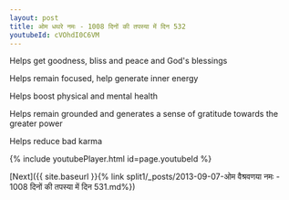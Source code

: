 ```yaml
---
layout: post
title: ओम धथरे नमः - 1008 दिनों की तपस्या में दिन 532
youtubeId: cVOhdI0C6VM
---
```

 
 
Helps get goodness, bliss and peace and God's blessings
 
Helps remain focused, help generate inner energy 
 
Helps boost physical and mental health 
 
Helps remain grounded and generates a sense of gratitude towards the greater power 
 
Helps reduce bad karma
 
 
 
 


{% include youtubePlayer.html id=page.youtubeId %}
 
[Next]({{ site.baseurl }}{% link  split1/_posts/2013-09-07-ओम वैश्रवणया नमः - 1008 दिनों की तपस्या में दिन 531.md%})
 
